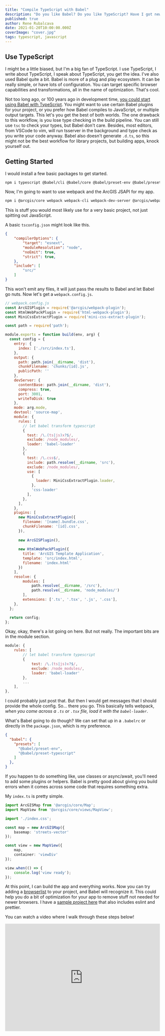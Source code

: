 ```yaml
---
title: "Compile TypeScript with Babel"
description: "Do you like Babel? Do you like TypeScript? Have I got news for you!"
published: true
author: Rene Rubalcava
date: 2021-01-20T10:00:00.000Z
coverImage: "cover.jpg"
tags: typescript, javascript
---
```


## Use TypeScript

I might be a little biased, but I'm a big fan of TypeScript. I use TypeScript, I write about TypeScript, I speak about TypeScript, you get the idea. I've also used Babel quite a bit. Babel is more of a plug and play ecosystem. It can be really simple, or have lots of configuration. You can target specific browser capabilities and transformations, all in the name of optimization. That's cool.

Not too long ago, or 100 years ago in development time, [you could start using Babel with TypeScript](https://www.typescriptlang.org/docs/handbook/babel-with-typescript.html). You might want to use certain Babel plugins for your project, or you prefer how Babel compiles to JavaScript, or multiple output targets. This let's you get the best of both worlds. The one drawback to this workflow, is you lose type checking in the build pipeline. You can still use `tsc` to check your types, but Babel don't care. Besides, most editors, from VSCode to vim, will run tsserver in the background and type check as you write your code anyway. Babel also doesn't generate `.d.ts`, so this might not be the best workflow for library projects, but building apps, knock yourself out.

## Getting Started

I would install a few basic packages to get started.

```bash
npm i typescript @babel/cli @babel/core @babel/preset-env @babel/preset-typescript
```

Now, I'm going to want to use webpack and the ArcGIS JSAPI for my app.

```bash
npm i @arcgis/core webpack webpack-cli webpack-dev-server @arcgis/webpack-plugin babel-loader html-webpack-plugin css-loader mini-css-extract-plugin
```

This is stuff you would most likely use for a very basic project, not just spitting out JavaScript.

A basic `tsconfig.json` might look like this.

```json
{
	"compilerOptions": {
		"target": "esnext",
		"moduleResolution": "node",
		"noEmit": true,
		"strict": true,
	},
	"include": [
		"src/"
	]
}
```

This won't emit any files, it will just pass the results to Babel and let Babel go nuts. Now let's get a `webpack.config.js`.

```js
// webpack.config.js
const ArcGISPlugin = require('@arcgis/webpack-plugin');
const HtmlWebPackPlugin = require('html-webpack-plugin');
const MiniCssExtractPlugin = require('mini-css-extract-plugin');

const path = require('path');

module.exports = function build(env, arg) {
  const config = {
    entry: {
      index: ['./src/index.ts'],
    },
    output: {
      path: path.join(__dirname, 'dist'),
      chunkFilename: 'chunks/[id].js',
      publicPath: ''
    },
    devServer: {
      contentBase: path.join(__dirname, 'dist'),
      compress: true,
      port: 3001,
      writeToDisk: true
    },
    mode: arg.mode,
    devtool: 'source-map',
    module: {
      rules: [
        // let babel transform typescript
        {
          test: /\.(ts|js)x?$/,
          exclude: /node_modules/,
          loader: 'babel-loader'
        },
        {
          test: /\.css$/,
          include: path.resolve(__dirname, 'src'),
          exclude: /node_modules/,
          use: [
            {
              loader: MiniCssExtractPlugin.loader,
            },
            'css-loader'
          ],
        },
      ],
    },
    plugins: [
      new MiniCssExtractPlugin({
        filename: '[name].bundle.css',
        chunkFilename: '[id].css',
      }),
  
      new ArcGISPlugin(),
  
      new HtmlWebPackPlugin({
        title: 'ArcGIS Template Application',
        template: 'src/index.html',
        filename: 'index.html'
      })
    ],
    resolve: {
        modules: [
            path.resolve(__dirname, '/src'),
            path.resolve(__dirname, 'node_modules/')
        ],
        extensions: ['.ts', '.tsx', '.js', '.css'],
    },
  };

  return config;
};
```

Okay, okay, there's a lot going on here. But not really. The important bits are in the module section.

```js
module: {
    rules: [
        // let babel transform typescript
        {
            test: /\.(ts|js)x?$/,
            exclude: /node_modules/,
            loader: 'babel-loader'
        },
        ...
    ],
},
```

I could probably just post that. But then I would get messages that I should provide the whole config. So... there you go. This basically tells webpack, _when you come across a `.ts` or `.tsx` file, load it with the `babel-loader`_.

What's Babel going to do though? We can set that up in a `.babelrc` or directly in the `package.json`, which is my preference.

```json
{
  "babel": {
    "presets": [
      "@babel/preset-env",
      "@babel/preset-typescript"
    ]
  },
}
```

If you happen to do something like, use classes or async/await, you'll need to add some plugins or helpers. Babel is pretty good about giving you build errors when it comes across some code that requires something extra.

My `index.ts` is pretty simple.

```ts
import ArcGISMap from '@arcgis/core/Map';
import MapView from '@arcgis/core/views/MapView';

import './index.css';

const map = new ArcGISMap({
    basemap: 'streets-vector'
});

const view = new MapView({
    map,
    container: 'viewDiv'
});

view.when(() => {
    console.log('view ready');
});
```

At this point, I can build the app and everything works. Now you can try adding a [browserlist](https://github.com/browserslist/browserslist) to your  project, and Babel will recognize it. This could help you do a bit of optimization for your app to remove stuff not needed for newer browsers. I have a [sample project here](https://github.com/odoe/ts-babel-webpack) that also includes eslint and prettier.

You can watch a video where I walk through these steps below!

<iframe width="100%" height="350" src="https://www.youtube.com/embed/c9iAWw9oqK4" frameborder="0" allow="accelerometer; autoplay; clipboard-write; encrypted-media; gyroscope; picture-in-picture" allowfullscreen></iframe>
